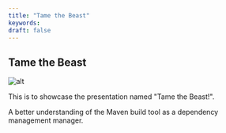 ```yaml
---
title: "Tame the Beast"
keywords:
draft: false
---
```


## Tame the Beast

![alt](//via.placeholder.com/640x150)

This is to showcase the presentation named "Tame the Beast!".

A better understanding of the Maven build tool as a dependency management manager. 
